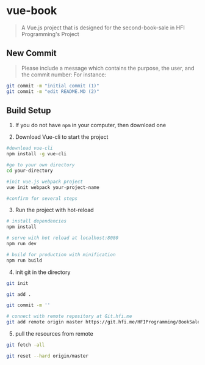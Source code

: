 # vue-book

> A Vue.js project that is designed for the second-book-sale in HFI Programming's Project

## New Commit

> Please include a message which contains the purpose, the user, and the commit number:
For instance:
```bash
git commit -m "initial commit (1)"
git commit -m "edit README.MD (2)"
```

## Build Setup

1. If you do not have `npm` in your computer, then download one

2. Download Vue-cli to start the project

```bash
#download vue-cli
npm install -g vue-cli 

#go to your own directory
cd your-directory

#init vue.js webpack project
vue init webpack your-project-name

#confirm for several steps
```

3. Run the project with hot-reload
``` bash
# install dependencies
npm install

# serve with hot reload at localhost:8080
npm run dev

# build for production with minification
npm run build
```

4. init git in the directory
``` bash
git init

git add .

git commit -m ''

# connect with remote repository at Git.hfi.me
git add remote origin master https://git.hfi.me/HFIProgramming/BookSale_Front
```

5. pull the resources from remote
```bash
git fetch -all 

git reset --hard origin/master
```